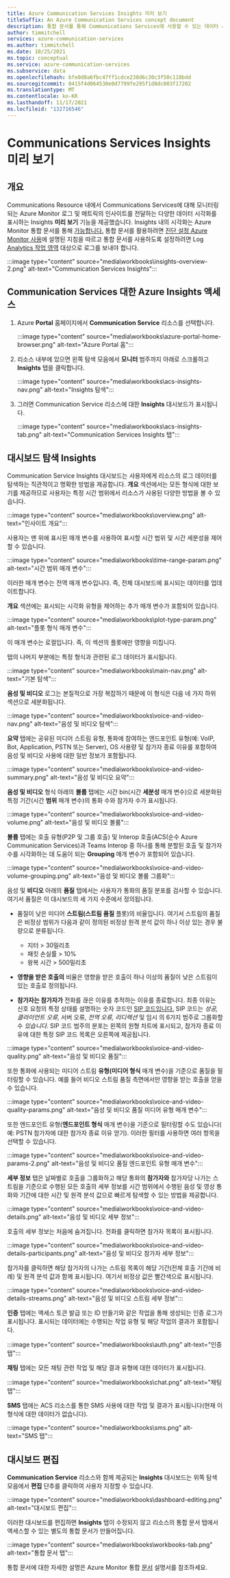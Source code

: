 ```yaml
---
title: Azure Communication Services Insights 미리 보기
titleSuffix: An Azure Communication Services concept document
description: 통합 문서를 통해 Communications Services에 사용할 수 있는 데이터 시각화에 대한 설명
author: timmitchell
services: azure-communication-services
ms.author: timmitchell
ms.date: 10/25/2021
ms.topic: conceptual
ms.service: azure-communication-services
ms.subservice: data
ms.openlocfilehash: bfe0d0a6fbc47ff1cdce238d6c30c3f50c118bdd
ms.sourcegitcommit: 0415f4d064530e0d7799fe295f1d8dc003f17202
ms.translationtype: MT
ms.contentlocale: ko-KR
ms.lasthandoff: 11/17/2021
ms.locfileid: "132716546"
---
```

# <a name="communications-services-insights-preview"></a>Communications Services Insights 미리 보기

## <a name="overview"></a>개요
Communications Resource 내에서 Communications Services에 대해 모니터링되는 Azure Monitor 로그 및 메트릭의 인사이트를 전달하는 다양한 데이터 시각화를 표시하는 Insights **미리 보기** 기능을 제공했습니다. Insights 내의 시각화는 Azure Monitor 통합 문서를 통해 [가능합니다.](../../../azure-monitor/visualize/workbooks-overview.md) 통합 문서를 활용하려면 [진단 설정 Azure Monitor 사용](enable-logging.md)에 설명된 지침을 따르고 통합 문서를 사용하도록 설정하려면 Log [Analytics 작업 영역](../../../azure-monitor/logs/log-analytics-overview.md) 대상으로 로그를 보내야 합니다. 

:::image type="content" source="media\workbooks\insights-overview-2.png" alt-text="Communication Services Insights":::

## <a name="accessing-azure-insights-for-communication-services"></a>Communication Services 대한 Azure Insights 액세스

1. Azure **Portal** 홈페이지에서 **Communication Service** 리소스를 선택합니다.

    :::image type="content" source="media\workbooks\azure-portal-home-browser.png" alt-text="Azure Portal 홈":::

2. 리소스 내부에 있으면 왼쪽 탐색 모음에서 **모니터** 범주까지 아래로 스크롤하고 **Insights** 탭을 클릭합니다.

    :::image type="content" source="media\workbooks\acs-insights-nav.png" alt-text="Insights 탐색":::

3. 그러면 Communication Service 리소스에 대한 **Insights** 대시보드가 표시됩니다.

    :::image type="content" source="media\workbooks\acs-insights-tab.png" alt-text="Communication Services Insights 탭":::

## <a name="insights-dashboard-navigation"></a>대시보드 탐색 Insights

Communication Service Insights 대시보드는 사용자에게 리소스의 로그 데이터를 탐색하는 직관적이고 명확한 방법을 제공합니다. **개요** 섹션에서는 모든 형식에 대한 보기를 제공하므로 사용자는 특정 시간 범위에서 리소스가 사용된 다양한 방법을 볼 수 있습니다.

:::image type="content" source="media\workbooks\overview.png" alt-text="인사이트 개요":::

사용자는 맨 위에 표시된 매개 변수를 사용하여 표시할 시간 범위 및 시간 세분성을 제어할 수 있습니다.

:::image type="content" source="media\workbooks\time-range-param.png" alt-text="시간 범위 매개 변수":::

이러한 매개 변수는 전역 매개 변수입니다. 즉, 전체 대시보드에 표시되는 데이터를 업데이트합니다.

**개요** 섹션에는 표시되는 시각화 유형을 제어하는 추가 매개 변수가 포함되어 있습니다.

:::image type="content" source="media\workbooks\plot-type-param.png" alt-text="플롯 형식 매개 변수":::

이 매개 변수는 로컬입니다. 즉, 이 섹션의 플롯에만 영향을 미칩니다.

탭의 나머지 부분에는 특정 형식과 관련된 로그 데이터가 표시됩니다.

:::image type="content" source="media\workbooks\main-nav.png" alt-text="기본 탐색":::

**음성 및 비디오** 로그는 본질적으로 가장 복잡하기 때문에 이 형식은 다음 네 가지 하위 섹션으로 세분화됩니다.

:::image type="content" source="media\workbooks\voice-and-video-nav.png" alt-text="음성 및 비디오 탐색":::

**요약** 탭에는 공유된 미디어 스트림 유형, 통화에 참여하는 엔드포인트 유형(예: VoIP, Bot, Application, PSTN 또는 Server), OS 사용량 및 참가자 종료 이유를 포함하여 음성 및 비디오 사용에 대한 일반 정보가 포함됩니다.

:::image type="content" source="media\workbooks\voice-and-video-summary.png" alt-text="음성 및 비디오 요약":::

**음성 및 비디오** 형식 아래의 **볼륨** 탭에는 시간 bin(시간 **세분성** 매개 변수)으로 세분화된 특정 기간(시간 **범위** 매개 변수)의 통화 수와 참가자 수가 표시됩니다.

:::image type="content" source="media\workbooks\voice-and-video-volume.png" alt-text="음성 및 비디오 볼륨":::

**볼륨** 탭에는 호출 유형(P2P 및 그룹 호출) 및 Interop 호출(ACS(순수 Azure Communication Services)과 Teams Interop 중 하나를 통해 분할된 호출 및 참가자 수를 시각화하는 데 도움이 되는 **Grouping** 매개 변수가 포함되어 있습니다.

:::image type="content" source="media\workbooks\voice-and-video-volume-grouping.png" alt-text="음성 및 비디오 볼륨 그룹화":::

음성 및 **비디오** 아래의 **품질** 탭에서는 사용자가 통화의 품질 분포를 검사할 수 있습니다. 여기서 품질은 이 대시보드의 세 가지 수준에서 정의됩니다.

- 품질이 낮은 미디어 **스트림(스트림 품질** 플롯)의 비율입니다. 여기서 스트림의 품질은 비정상 범위가 다음과 같이 정의된 비정상 원격 분석 값이 하나 이상 있는 경우 불량으로 분류됩니다.
  - 지터 > 30밀리초
  - 패킷 손실률 > 10%
  - 왕복 시간 > 500밀리초

- **영향을 받은 호출의** 비율은 영향을 받은 호출이 하나 이상의 품질이 낮은 스트림이 있는 호출로 정의됩니다.

- **참가자는 참가자가** 전화를 끊은 이유를 추적하는 이유를 종료합니다. 최종 이유는 신호 요청의 특정 상태를 설명하는 숫자 코드인 [SIP 코드입니다.](https://en.wikipedia.org/wiki/List_of_SIP_response_codes) SIP 코드는 *성공,* *클라이언트 오류,* 서버 오류, *전역* *오류,* *리디렉션* 및 임시 의 6가지 범주로 그룹화할 수 *있습니다.* SIP 코드 범주의 분포는 왼쪽의 원형 차트에 표시되고, 참가자 종료 이유에 대한 특정 SIP 코드 목록은 오른쪽에 제공됩니다.

:::image type="content" source="media\workbooks\voice-and-video-quality.png" alt-text="음성 및 비디오 품질":::

또한 통화에 사용되는 미디어 스트림 **유형(미디어 형식** 매개 변수)을 기준으로 품질을 필터링할 수 있습니다. 예를 들어 비디오 스트림 품질 측면에서만 영향을 받는 호출을 얻을 수 있습니다.

:::image type="content" source="media\workbooks\voice-and-video-quality-params.png" alt-text="음성 및 비디오 품질 미디어 유형 매개 변수":::

또한 엔드포인트 유형(**엔드포인트 형식** 매개 변수)을 기준으로 필터링할 수도 있습니다( 예: PSTN 참가자에 대한 참가자 종료 이유 얻기). 이러한 필터를 사용하면 여러 항목을 선택할 수 있습니다.

:::image type="content" source="media\workbooks\voice-and-video-params-2.png" alt-text="음성 및 비디오 품질 엔드포인트 유형 매개 변수":::

**세부 정보** 탭은 날짜별로 호출을 그룹화하고 해당 통화의 **참가자와** 참가자당 나가는 스트림을 기준으로 수행된 모든 호출의 세부 정보를 시간 범위에서 수행된 음성 및 영상 통화와 기간에 대한 시간 및 원격 분석 값으로 빠르게 탐색할 수 있는 방법을 제공합니다.

:::image type="content" source="media\workbooks\voice-and-video-details.png" alt-text="음성 및 비디오 세부 정보":::

호출의 세부 정보는 처음에 숨겨집니다. 전화를 클릭하면 참가자 목록이 표시됩니다.

:::image type="content" source="media\workbooks\voice-and-video-details-participants.png" alt-text="음성 및 비디오 참가자 세부 정보":::

참가자를 클릭하면 해당 참가자의 나가는 스트림 목록이 해당 기간(전체 호출 기간에 비례) 및 원격 분석 값과 함께 표시됩니다. 여기서 비정상 값은 빨간색으로 표시됩니다.

:::image type="content" source="media\workbooks\voice-and-video-details-streams.png" alt-text="음성 및 비디오 스트림 세부 정보":::

**인증** 탭에는 액세스 토큰 발급 또는 ID 만들기와 같은 작업을 통해 생성되는 인증 로그가 표시됩니다. 표시되는 데이터에는 수행되는 작업 유형 및 해당 작업의 결과가 포함됩니다.

:::image type="content" source="media\workbooks\auth.png" alt-text="인증 탭":::

**채팅** 탭에는 모든 채팅 관련 작업 및 해당 결과 유형에 대한 데이터가 표시됩니다.

:::image type="content" source="media\workbooks\chat.png" alt-text="채팅 탭":::

**SMS** 탭에는 ACS 리소스를 통한 SMS 사용에 대한 작업 및 결과가 표시됩니다(현재 이 형식에 대한 데이터가 없습니다).

:::image type="content" source="media\workbooks\sms.png" alt-text="SMS 탭":::

## <a name="editing-dashboards"></a>대시보드 편집

**Communication Service** 리소스와 함께 제공되는 **Insights** 대시보드는 위쪽 탐색 모음에서 **편집** 단추를 클릭하여 사용자 지정할 수 있습니다.

:::image type="content" source="media\workbooks\dashboard-editing.png" alt-text="대시보드 편집":::

이러한 대시보드를 편집하면 **Insights** 탭이 수정되지 않고 리소스의 통합 문서 탭에서 액세스할 수 있는 별도의 통합 문서가 만들어집니다.

:::image type="content" source="media\workbooks\workbooks-tab.png" alt-text="통합 문서 탭":::

통합 문서에 대한 자세한 설명은 Azure Monitor 통합 [문서](../../../azure-monitor/visualize/workbooks-overview.md) 설명서를 참조하세요.